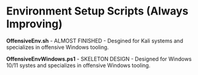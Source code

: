 # Environment Setup Scripts (Always Improving)
**OffensiveEnv.sh** - ALMOST FINISHED - Desgined for Kali systems and specializes in offensive Windows tooling.

**OffensiveEnvWindows.ps1** - SKELETON DESIGN - Designed for Windows 10/11 systes and specializes in offensive Windows tooling.
